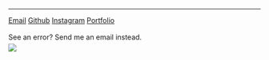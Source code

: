 <footer>
  <hr>
  <div class="navbar">
    <a href="mailto:opensourcereartwork@gmail.com" target="_blank">Email</a>
    <a href="https://github.com/opensourceartists" target="_blank">Github</a>
    <a href="https://instagram.com/opensourceartists" target="_blank">Instagram</a>
    <a href="/" target="_blank">Portfolio</a>
  </div>
  <br />
  See an error? Send me an email instead.
  <br />
  <a href="https://notbyai.fyi/"><img style="padding-top: 5px;" src="/assets/img/notbyai.svg" /></a>
</footer>
